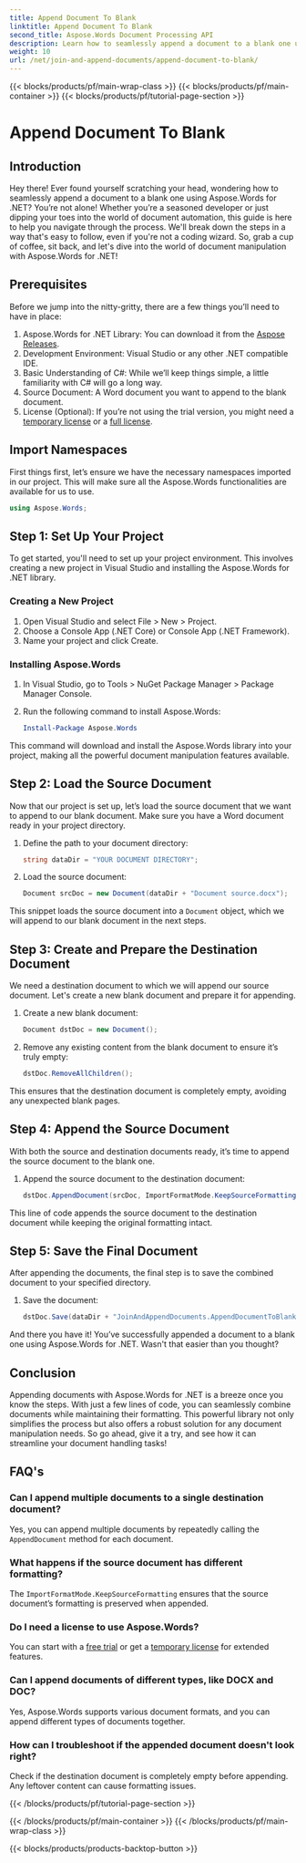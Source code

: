 ```yaml
---
title: Append Document To Blank
linktitle: Append Document To Blank
second_title: Aspose.Words Document Processing API
description: Learn how to seamlessly append a document to a blank one using Aspose.Words for .NET. Step-by-step guide, code snippets, and FAQs included.
weight: 10
url: /net/join-and-append-documents/append-document-to-blank/
---
```


{{< blocks/products/pf/main-wrap-class >}}
{{< blocks/products/pf/main-container >}}
{{< blocks/products/pf/tutorial-page-section >}}

# Append Document To Blank

## Introduction

Hey there! Ever found yourself scratching your head, wondering how to seamlessly append a document to a blank one using Aspose.Words for .NET? You’re not alone! Whether you’re a seasoned developer or just dipping your toes into the world of document automation, this guide is here to help you navigate through the process. We'll break down the steps in a way that's easy to follow, even if you're not a coding wizard. So, grab a cup of coffee, sit back, and let's dive into the world of document manipulation with Aspose.Words for .NET!

## Prerequisites

Before we jump into the nitty-gritty, there are a few things you’ll need to have in place:

1. Aspose.Words for .NET Library: You can download it from the [Aspose Releases](https://releases.aspose.com/words/net/).
2. Development Environment: Visual Studio or any other .NET compatible IDE.
3. Basic Understanding of C#: While we’ll keep things simple, a little familiarity with C# will go a long way.
4. Source Document: A Word document you want to append to the blank document.
5. License (Optional): If you’re not using the trial version, you might need a [temporary license](https://purchase.aspose.com/temporary-license/) or a [full license](https://purchase.aspose.com/buy).

## Import Namespaces

First things first, let’s ensure we have the necessary namespaces imported in our project. This will make sure all the Aspose.Words functionalities are available for us to use.

```csharp
using Aspose.Words;
```

## Step 1: Set Up Your Project

To get started, you'll need to set up your project environment. This involves creating a new project in Visual Studio and installing the Aspose.Words for .NET library.

### Creating a New Project

1. Open Visual Studio and select File > New > Project.
2. Choose a Console App (.NET Core) or Console App (.NET Framework).
3. Name your project and click Create.

### Installing Aspose.Words

1. In Visual Studio, go to Tools > NuGet Package Manager > Package Manager Console.
2. Run the following command to install Aspose.Words:

   ```powershell
   Install-Package Aspose.Words
   ```

This command will download and install the Aspose.Words library into your project, making all the powerful document manipulation features available.

## Step 2: Load the Source Document

Now that our project is set up, let’s load the source document that we want to append to our blank document. Make sure you have a Word document ready in your project directory.

1. Define the path to your document directory:

   ```csharp
   string dataDir = "YOUR DOCUMENT DIRECTORY";
   ```

2. Load the source document:

   ```csharp
   Document srcDoc = new Document(dataDir + "Document source.docx");
   ```

This snippet loads the source document into a `Document` object, which we will append to our blank document in the next steps.

## Step 3: Create and Prepare the Destination Document

We need a destination document to which we will append our source document. Let's create a new blank document and prepare it for appending.

1. Create a new blank document:

   ```csharp
   Document dstDoc = new Document();
   ```

2. Remove any existing content from the blank document to ensure it’s truly empty:

   ```csharp
   dstDoc.RemoveAllChildren();
   ```

This ensures that the destination document is completely empty, avoiding any unexpected blank pages.

## Step 4: Append the Source Document

With both the source and destination documents ready, it’s time to append the source document to the blank one.

1. Append the source document to the destination document:

   ```csharp
   dstDoc.AppendDocument(srcDoc, ImportFormatMode.KeepSourceFormatting);
   ```

This line of code appends the source document to the destination document while keeping the original formatting intact.

## Step 5: Save the Final Document

After appending the documents, the final step is to save the combined document to your specified directory.

1. Save the document:

   ```csharp
   dstDoc.Save(dataDir + "JoinAndAppendDocuments.AppendDocumentToBlank.docx");
   ```

And there you have it! You’ve successfully appended a document to a blank one using Aspose.Words for .NET. Wasn't that easier than you thought?

## Conclusion

Appending documents with Aspose.Words for .NET is a breeze once you know the steps. With just a few lines of code, you can seamlessly combine documents while maintaining their formatting. This powerful library not only simplifies the process but also offers a robust solution for any document manipulation needs. So go ahead, give it a try, and see how it can streamline your document handling tasks!

## FAQ's

### Can I append multiple documents to a single destination document?

Yes, you can append multiple documents by repeatedly calling the `AppendDocument` method for each document.

### What happens if the source document has different formatting?

The `ImportFormatMode.KeepSourceFormatting` ensures that the source document’s formatting is preserved when appended.

### Do I need a license to use Aspose.Words?

You can start with a [free trial](https://releases.aspose.com/) or get a [temporary license](https://purchase.aspose.com/temporary-license/) for extended features.

### Can I append documents of different types, like DOCX and DOC?

Yes, Aspose.Words supports various document formats, and you can append different types of documents together.

### How can I troubleshoot if the appended document doesn't look right?

Check if the destination document is completely empty before appending. Any leftover content can cause formatting issues.

{{< /blocks/products/pf/tutorial-page-section >}}

{{< /blocks/products/pf/main-container >}}
{{< /blocks/products/pf/main-wrap-class >}}

{{< blocks/products/products-backtop-button >}}
